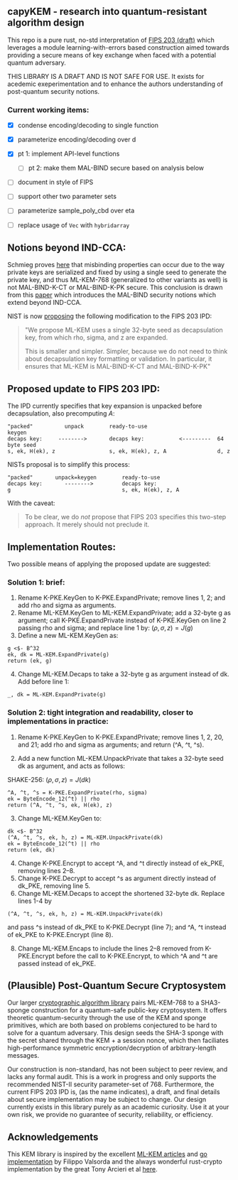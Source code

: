 ## capyKEM - research into quantum-resistant algorithm design

This repo is a pure rust, no-std interpretation of [FIPS 203 (draft)](https://csrc.nist.gov/pubs/fips/203/ipd) which leverages a module learning-with-errors based construction aimed towards providing a secure means of key exchange when faced with a potential quantum adversary.

THIS LIBRARY IS A DRAFT AND IS NOT SAFE FOR USE. It exists for acedemic exeperimentation and to enhance the authors understanding of post-quantum security notions.

### Current working items:


- [x] condense encoding/decoding to single function
- [x] parameterize encoding/decoding over d
- [x] pt 1: implement API-level functions
  - [ ] pt 2: make them MAL-BIND secure based on analysis below 
- [ ] document in style of FIPS
- [ ] support other two parameter sets
- [ ] parameterize sample_poly_cbd over eta
- [ ] replace usage of ```Vec``` with ```hybridarray```


## Notions beyond IND-CCA:

Schmieg proves [here](https://eprint.iacr.org/2024/523) that misbinding properties can occur due to the way private keys are serialized and fixed by using a single seed to generate the private key, and thus ML-KEM-768 (generalized to other variants as well) is not MAL-BIND-K-CT or MAL-BIND-K-PK secure. This conclusion is drawn from this [paper](https://eprint.iacr.org/2023/1933) which introduces the MAL-BIND security notions which extend beyond IND-CCA.

NIST is now [proposing](https://groups.google.com/a/list.nist.gov/g/pqc-forum/c/5CT4NC_6zRI/m/lpifFrpWAwAJ?utm_medium=email&utm_source=footer) the following modification to the FIPS 203 IPD:

> "We propose ML-KEM uses a single 32-byte seed as decapsulation key, from which rho, sigma, and z are expanded.
> 
> This is smaller and simpler. Simpler, because we do not need to think about decapsulation key formatting or validation. In particular, it ensures that ML-KEM is MAL-BIND-K-CT and MAL-BIND-K-PK"
> 

## Proposed update to FIPS 203 IPD:

The IPD currently specifies that key expansion is unpacked before decapsulation, also precomputing $A$:

```
"packed"          unpack        ready-to-use                      keygen
decaps key:     -------->       decaps key:           <---------  64 byte seed
s, ek, H(ek), z                 s, ek, H(ek), z, A                d, z
```

NISTs proposal is to simplify this process:

```
"packed"       unpack=keygen        ready-to-use
decaps key:       -------->         decaps key:
g                                   s, ek, H(ek), z, A
```
With the caveat: 

> To be clear, we do *not* propose that FIPS 203 specifies this two-step approach. It merely should not preclude it.

## Implementation Routes:

Two possible means of applying the proposed update are suggested:

### Solution 1: brief:

1. Rename K-PKE.KeyGen to K-PKE.ExpandPrivate; remove lines 1, 2; and add rho and sigma as arguments.
2. Rename ML-KEM.KeyGen to ML-KEM.ExpandPrivate; add a 32-byte g as argument; call K-PKE.ExpandPrivate instead of K-PKE.KeyGen on line 2 passing rho and sigma; and replace line 1 by: $(\rho, \sigma, z) = J(g)$
3. Define a new ML-KEM.KeyGen as:

```
g <$- B^32
ek, dk = ML-KEM.ExpandPrivate(g)
return (ek, g)
```

4. Change ML-KEM.Decaps to take a 32-byte g as argument instead of dk. Add before line 1: 

```
_, dk = ML-KEM.ExpandPrivate(g)
```

### Solution 2: tight integration and readability, closer to implementations in practice:

1. Rename K-PKE.KeyGen to K-PKE.ExpandPrivate; remove lines 1, 2, 20, and 21; add rho and sigma as arguments; and return (^A, ^t, ^s).

2. Add a new function ML-KEM.UnpackPrivate that takes a 32-byte seed dk as argument, and acts as follows:

SHAKE-256:
$(\rho, \sigma, z) = J(dk)$    
```
^A, ^t, ^s = K-PKE.ExpandPrivate(rho, sigma)
ek = ByteEncode_12(^t) || rho
return (^A, ^t, ^s, ek, H(ek), z)
```

3. Change ML-KEM.KeyGen to:

```
dk <$- B^32
(^A, ^t, ^s, ek, h, z) = ML-KEM.UnpackPrivate(dk)
ek = ByteEncode_12(^t) || rho
return (ek, dk)
```

4. Change K-PKE.Encrypt to accept ^A, and ^t directly instead of ek_PKE, removing lines 2–8.
6. Change K-PKE.Decrypt to accept ^s as argument directly instead of dk_PKE, removing line 5.
7. Change ML-KEM.Decaps to accept the shortened 32-byte dk. Replace lines 1-4 by
```
(^A, ^t, ^s, ek, h, z) = ML-KEM.UnpackPrivate(dk)
```
and pass ^s instead of dk_PKE to K-PKE.Decrypt (line 7); and ^A, ^t instead of ek_PKE to K-PKE.Encrypt (line 8).

8. Change ML-KEM.Encaps to include the lines 2–8 removed from K-PKE.Encrypt before the call to K-PKE.Encrypt, to which ^A and ^t are passed instead of ek_PKE.

## (Plausible) Post-Quantum Secure Cryptosystem
Our larger [cryptographic algorithm library](https://github.com/drcapybara/capyCRYPT) pairs ML-KEM-768 to a SHA3-sponge construction for a quantum-safe public-key cryptosystem. It offers theoretic quantum-security through the use of the KEM and sponge primitives, which are both based on problems conjectured to be hard to solve for a quantum adversary. This design seeds the SHA-3 sponge with the secret shared through the KEM + a session nonce, which then faciliates high-performance symmetric encryption/decryption of arbitrary-length messages.

Our construction is non-standard, has not been subject to peer review, and lacks any formal audit. This is a work in progress and only supports the recommended NIST-II security parameter-set of 768. Furthermore, the current FIPS 203 IPD is, (as the name indicates), a draft, and final details about secure implementation may be subject to change. Our design currently exists in this library purely as an academic curiosity. Use it at your own risk, we provide no guarantee of security, reliability, or efficiency.

## Acknowledgements
This KEM library is inspired by the excellent [ML-KEM articles](https://words.filippo.io/dispatches/kyber-math/) and [go implementation](https://pkg.go.dev/filippo.io/mlkem768) by Filippo Valsorda and the always wonderful rust-crypto implementation by the great Tony Arcieri et al [here](https://crates.io/crates/ml-kem).
